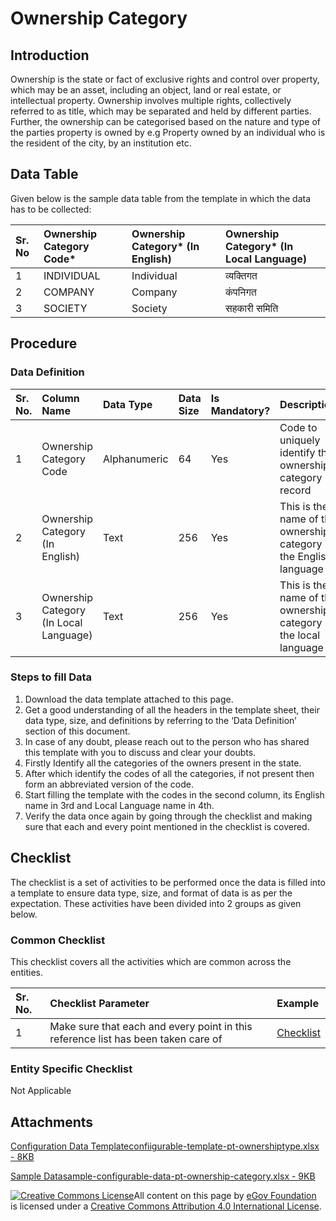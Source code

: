 # Ownership Category

## Introduction <a id="introduction"></a>

Ownership is the state or fact of exclusive rights and control over property, which may be an asset, including an object, land or real estate, or intellectual property. Ownership involves multiple rights, collectively referred to as title, which may be separated and held by different parties. Further, the ownership can be categorised based on the nature and type of the parties property is owned by e.g Property owned by an individual who is the resident of the city, by an institution etc.

## Data Table <a id="data-table"></a>

Given below is the sample data table from the template in which the data has to be collected:

| Sr. No | Ownership Category Code\* | Ownership Category\* \(In English\) | Ownership Category\* \(In Local Language\) |
| :--- | :--- | :--- | :--- |
| 1 | INDIVIDUAL | Individual | व्यक्तिगत |
| 2 | COMPANY | Company | कंपनिगत |
| 3 | SOCIETY | Society | सहकारी समिति |

## Procedure <a id="procedure"></a>

### Data Definition <a id="data-definition"></a>

| Sr. No. | Column Name | Data Type | Data Size | Is Mandatory? | Description |
| :--- | :--- | :--- | :--- | :--- | :--- |
| 1 | Ownership Category Code | Alphanumeric | 64 | Yes | Code to uniquely identify the ownership category record |
| 2 | Ownership Category \(In English\) | Text | 256 | Yes | This is the name of the ownership category in the English language |
| 3 | Ownership Category \(In Local Language\) | Text | 256 | Yes | This is the name of the ownership category in the local language |

### Steps to fill Data <a id="steps-to-fill-data"></a>

1. Download the data template attached to this page.
2. Get a good understanding of all the headers in the template sheet, their data type, size, and definitions by referring to the ‘Data Definition’ section of this document.
3. In case of any doubt, please reach out to the person who has shared this template with you to discuss and clear your doubts.
4. Firstly Identify all the categories of the owners present in the state.
5. After which identify the codes of all the categories, if not present then form an abbreviated version of the code.
6. Start filling the template with the codes in the second column, its English name in 3rd and Local Language name in 4th.
7. Verify the data once again by going through the checklist and making sure that each and every point mentioned in the checklist is covered.

## Checklist <a id="checklist"></a>

The checklist is a set of activities to be performed once the data is filled into a template to ensure data type, size, and format of data is as per the expectation. These activities have been divided into 2 groups as given below.

### Common Checklist <a id="common-checklist"></a>

This checklist covers all the activities which are common across the entities.

| Sr. No. | Checklist Parameter | Example |
| :--- | :--- | :--- |
| 1 | Make sure that each and every point in this reference list has been taken care of | ​[Checklist](https://docs.digit.org/configure-digit/configuring-master-data-templates/module-setup/common-config/checklist)​ |

### Entity Specific Checklist <a id="entity-specific-checklist"></a>

Not Applicable

## Attachments <a id="attachments"></a>

[Configuration Data Templateconfiigurable-template-pt-ownershiptype.xlsx - 8KB](https://firebasestorage.googleapis.com/v0/b/gitbook-28427.appspot.com/o/assets%2F-MERG_iQW5oN4ukgXP8K%2Fsync%2Fe06fc6ed2b6af17762836e2f443dff6ca51ae20f.xlsx?generation=1602050610047551&alt=media)

[Sample Datasample-configurable-data-pt-ownership-category.xlsx - 9KB](https://firebasestorage.googleapis.com/v0/b/gitbook-28427.appspot.com/o/assets%2F-MERG_iQW5oN4ukgXP8K%2Fsync%2F442972fd2a03b8ea56c6cba6850c3013cf787083.xlsx?generation=1602050610203771&alt=media)

[![Creative Commons License](https://i.creativecommons.org/l/by/4.0/80x15.png)](http://creativecommons.org/licenses/by/4.0/)All content on this page by [eGov Foundation ](https://egov.org.in/)is licensed under a [Creative Commons Attribution 4.0 International License](http://creativecommons.org/licenses/by/4.0/).

